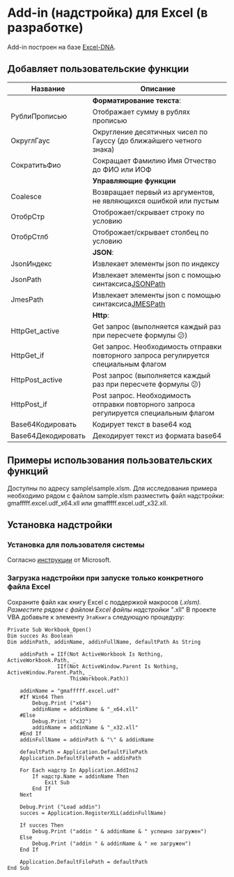# Add-in (надстройка) для Excel (в разработке)

Add-in построен на базе [Excel-DNA](https://excel-dna.net).

## Добавляет пользовательские функции

| Название           | Описание                                                                                                                                     |
|--------------------|----------------------------------------------------------------------------------------------------------------------------------------------|
|                    | **Форматирование текста**:                                                                                                                   |
| РублиПрописью      | Отображает сумму в рублях прописью                                                                                                           |
| ОкруглГаус         | Округление десятичных чисел по Гауссу (до ближайшего четного знака)                                                                          |
| СократитьФио       | Сокращает Фамилию Имя Отчество до ФИО или ИОФ                                                                                                |
|                    | **Управляющие функции**                                                                                                                      |
| Coalesce           | Возвращает первый из аргументов, не являющихся ошибкой или пустым                                                                            |
| ОтобрСтр           | Отоброжает/скрывает строку по условию                                                                                                        |
| ОтобрСтлб          | Отоброжает/скрывает столбец по условию                                                                                                       |
|                    | **JSON**:                                                                                                                                    |
| JsonИндекс         | Извлекает элементы json по индексу                                                                                                           |
| JsonPath           | Извлекает элементы json с помощью синтаксиса[JSONPath](https://danielaparker.github.io/JsonCons.Net/articles/JsonPath/JsonConsJsonPath.html) |
| JmesPath           | Извлекает элементы json с помощью синтаксиса[JMESPath](https://jmespath.org/specification.html)                                              |
|                    | **Http**:                                                                                                                                    |
| HttpGet_active     | Get запрос (выполняется каждый раз при пересчете формулы :confused:)                                                                         |
| HttpGet_if         | Get запрос. Необходимость отправки повторного запроса регулируется специальным флагом                                                        |
| HttpPost_active    | Post запрос (выполняется каждый раз при пересчете формулы :confused:)                                                                        |
| HttpPost_if        | Post запрос. Необходимость отправки повторного запроса регулируется специальным флагом                                                       |
| Base64Кодировать   | Кодирует текст в base64 код                                                                                                                  |
| Base64Декодировать | Декодирует текст из формата base64                                                                                                           |

## Примеры использования пользовательских функций

Доступны по адресу sample\sample.xlsm.
Для исследования примера необходимо рядом с файлом sample.xlsm разместить файл надстройки:
gmafffff.excel.udf_x64.xll или gmafffff.excel.udf_x32.xll.

## Установка надстройки

### Установка для пользователя системы

Согласно [инструкции](https://support.microsoft.com/ru-ru/office/добавление-и-удаление-надстроек-в-excel-0af570c4-5cf3-4fa9-9b88-403625a0b460)
от Microsoft.

### Загрузка надстройки при запуске только конкретного файла Excel

Сохраните файл как книгу Excel с поддержкой макросов (*.xlsm).
Разместите рядом с файлом Excel файлы надстройки "*.xll"
В проекте VBA добавьте к элементу `ЭтаКнига` следующую процедуру:

```
Private Sub Workbook_Open()
Dim succes As Boolean
Dim addinPath, addinName, addinFullName, defaultPath As String

    addinPath = IIf(Not ActiveWorkbook Is Nothing, ActiveWorkbook.Path, _
                IIf(Not ActiveWindow.Parent Is Nothing, ActiveWindow.Parent.Path, _
                    ThisWorkbook.Path))
      
    addinName = "gmafffff.excel.udf"
    #If Win64 Then
        Debug.Print ("x64")
        addinName = addinName & "_x64.xll"
    #Else
        Debug.Print ("x32")
        addinName = addinName & "_x32.xll"
    #End If
    addinFullName = addinPath & "\" & addinName
   
    defaultPath = Application.DefaultFilePath
    Application.DefaultFilePath = addinPath

    For Each надстр In Application.AddIns2
        If надстр.Name = addinName Then
            Exit Sub
        End If
    Next

    Debug.Print ("Load addin")
    succes = Application.RegisterXLL(addinFullName)

    If succes Then
        Debug.Print ("addin " & addinName & " успешно загружен")
    Else
        Debug.Print ("addin " & addinName & " не загружен")
    End If

    Application.DefaultFilePath = defaultPath
End Sub
```
